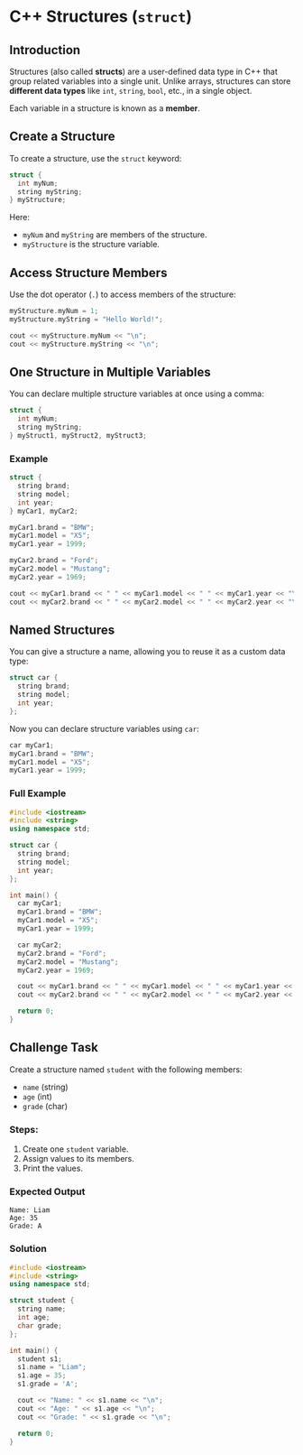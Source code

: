 # C++ Structures (`struct`)

## Introduction

Structures (also called **structs**) are a user-defined data type in C++ that group related variables into a single unit. Unlike arrays, structures can store **different data types** like `int`, `string`, `bool`, etc., in a single object.

Each variable in a structure is known as a **member**.

## Create a Structure

To create a structure, use the `struct` keyword:

```cpp
struct {
  int myNum;
  string myString;
} myStructure;
```

Here:

- `myNum` and `myString` are members of the structure.
- `myStructure` is the structure variable.

## Access Structure Members

Use the dot operator (`.`) to access members of the structure:

```cpp
myStructure.myNum = 1;
myStructure.myString = "Hello World!";

cout << myStructure.myNum << "\n";
cout << myStructure.myString << "\n";
```

## One Structure in Multiple Variables

You can declare multiple structure variables at once using a comma:

```cpp
struct {
  int myNum;
  string myString;
} myStruct1, myStruct2, myStruct3;
```

### Example

```cpp
struct {
  string brand;
  string model;
  int year;
} myCar1, myCar2;

myCar1.brand = "BMW";
myCar1.model = "X5";
myCar1.year = 1999;

myCar2.brand = "Ford";
myCar2.model = "Mustang";
myCar2.year = 1969;

cout << myCar1.brand << " " << myCar1.model << " " << myCar1.year << "\n";
cout << myCar2.brand << " " << myCar2.model << " " << myCar2.year << "\n";
```

## Named Structures

You can give a structure a name, allowing you to reuse it as a custom data type:

```cpp
struct car {
  string brand;
  string model;
  int year;
};
```

Now you can declare structure variables using `car`:

```cpp
car myCar1;
myCar1.brand = "BMW";
myCar1.model = "X5";
myCar1.year = 1999;
```

### Full Example

```cpp
#include <iostream>
#include <string>
using namespace std;

struct car {
  string brand;
  string model;
  int year;
};

int main() {
  car myCar1;
  myCar1.brand = "BMW";
  myCar1.model = "X5";
  myCar1.year = 1999;

  car myCar2;
  myCar2.brand = "Ford";
  myCar2.model = "Mustang";
  myCar2.year = 1969;

  cout << myCar1.brand << " " << myCar1.model << " " << myCar1.year << "\n";
  cout << myCar2.brand << " " << myCar2.model << " " << myCar2.year << "\n";

  return 0;
}
```

## Challenge Task

Create a structure named `student` with the following members:

- `name` (string)
- `age` (int)
- `grade` (char)

### Steps:

1. Create one `student` variable.
2. Assign values to its members.
3. Print the values.

### Expected Output

```
Name: Liam
Age: 35
Grade: A
```

### Solution

```cpp
#include <iostream>
#include <string>
using namespace std;

struct student {
  string name;
  int age;
  char grade;
};

int main() {
  student s1;
  s1.name = "Liam";
  s1.age = 35;
  s1.grade = 'A';

  cout << "Name: " << s1.name << "\n";
  cout << "Age: " << s1.age << "\n";
  cout << "Grade: " << s1.grade << "\n";

  return 0;
}
```
